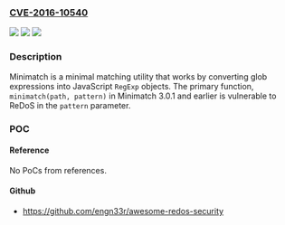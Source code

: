 ### [CVE-2016-10540](https://cve.mitre.org/cgi-bin/cvename.cgi?name=CVE-2016-10540)
![](https://img.shields.io/static/v1?label=Product&message=minimatch%20node%20module&color=blue)
![](https://img.shields.io/static/v1?label=Version&message=n%2Fa&color=blue)
![](https://img.shields.io/static/v1?label=Vulnerability&message=Denial%20of%20Service%20(CWE-400)&color=brighgreen)

### Description

Minimatch is a minimal matching utility that works by converting glob expressions into JavaScript `RegExp` objects. The primary function, `minimatch(path, pattern)` in Minimatch 3.0.1 and earlier is vulnerable to ReDoS in the `pattern` parameter.

### POC

#### Reference
No PoCs from references.

#### Github
- https://github.com/engn33r/awesome-redos-security

